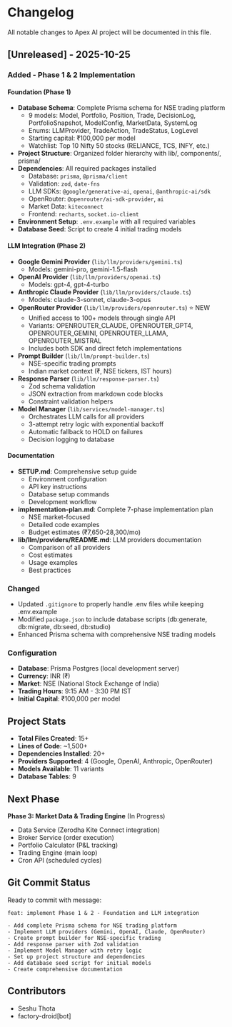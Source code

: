 # Changelog

All notable changes to Apex AI project will be documented in this file.

## [Unreleased] - 2025-10-25

### Added - Phase 1 & 2 Implementation

#### Foundation (Phase 1)
- **Database Schema**: Complete Prisma schema for NSE trading platform
  - 9 models: Model, Portfolio, Position, Trade, DecisionLog, PortfolioSnapshot, ModelConfig, MarketData, SystemLog
  - Enums: LLMProvider, TradeAction, TradeStatus, LogLevel
  - Starting capital: ₹100,000 per model
  - Watchlist: Top 10 Nifty 50 stocks (RELIANCE, TCS, INFY, etc.)
- **Project Structure**: Organized folder hierarchy with lib/, components/, prisma/
- **Dependencies**: All required packages installed
  - Database: `prisma`, `@prisma/client`
  - Validation: `zod`, `date-fns`
  - LLM SDKs: `@google/generative-ai`, `openai`, `@anthropic-ai/sdk`
  - OpenRouter: `@openrouter/ai-sdk-provider`, `ai`
  - Market Data: `kiteconnect`
  - Frontend: `recharts`, `socket.io-client`
- **Environment Setup**: `.env.example` with all required variables
- **Database Seed**: Script to create 4 initial trading models

#### LLM Integration (Phase 2)
- **Google Gemini Provider** (`lib/llm/providers/gemini.ts`)
  - Models: gemini-pro, gemini-1.5-flash
- **OpenAI Provider** (`lib/llm/providers/openai.ts`)
  - Models: gpt-4, gpt-4-turbo
- **Anthropic Claude Provider** (`lib/llm/providers/claude.ts`)
  - Models: claude-3-sonnet, claude-3-opus
- **OpenRouter Provider** (`lib/llm/providers/openrouter.ts`) ⭐ NEW
  - Unified access to 100+ models through single API
  - Variants: OPENROUTER_CLAUDE, OPENROUTER_GPT4, OPENROUTER_GEMINI, OPENROUTER_LLAMA, OPENROUTER_MISTRAL
  - Includes both SDK and direct fetch implementations
- **Prompt Builder** (`lib/llm/prompt-builder.ts`)
  - NSE-specific trading prompts
  - Indian market context (₹, NSE tickers, IST hours)
- **Response Parser** (`lib/llm/response-parser.ts`)
  - Zod schema validation
  - JSON extraction from markdown code blocks
  - Constraint validation helpers
- **Model Manager** (`lib/services/model-manager.ts`)
  - Orchestrates LLM calls for all providers
  - 3-attempt retry logic with exponential backoff
  - Automatic fallback to HOLD on failures
  - Decision logging to database

#### Documentation
- **SETUP.md**: Comprehensive setup guide
  - Environment configuration
  - API key instructions
  - Database setup commands
  - Development workflow
- **implementation-plan.md**: Complete 7-phase implementation plan
  - NSE market-focused
  - Detailed code examples
  - Budget estimates (₹7,650-28,300/mo)
- **lib/llm/providers/README.md**: LLM providers documentation
  - Comparison of all providers
  - Cost estimates
  - Usage examples
  - Best practices

### Changed
- Updated `.gitignore` to properly handle .env files while keeping .env.example
- Modified `package.json` to include database scripts (db:generate, db:migrate, db:seed, db:studio)
- Enhanced Prisma schema with comprehensive NSE trading models

### Configuration
- **Database**: Prisma Postgres (local development server)
- **Currency**: INR (₹)
- **Market**: NSE (National Stock Exchange of India)
- **Trading Hours**: 9:15 AM - 3:30 PM IST
- **Initial Capital**: ₹100,000 per model

## Project Stats

- **Total Files Created**: 15+
- **Lines of Code**: ~1,500+
- **Dependencies Installed**: 20+
- **Providers Supported**: 4 (Google, OpenAI, Anthropic, OpenRouter)
- **Models Available**: 11 variants
- **Database Tables**: 9

## Next Phase

**Phase 3: Market Data & Trading Engine** (In Progress)
- Data Service (Zerodha Kite Connect integration)
- Broker Service (order execution)
- Portfolio Calculator (P&L tracking)
- Trading Engine (main loop)
- Cron API (scheduled cycles)

## Git Commit Status

Ready to commit with message:
```
feat: implement Phase 1 & 2 - Foundation and LLM integration

- Add complete Prisma schema for NSE trading platform
- Implement LLM providers (Gemini, OpenAI, Claude, OpenRouter)
- Create prompt builder for NSE-specific trading
- Add response parser with Zod validation
- Implement Model Manager with retry logic
- Set up project structure and dependencies
- Add database seed script for initial models
- Create comprehensive documentation
```

## Contributors

- Seshu Thota
- factory-droid[bot]
